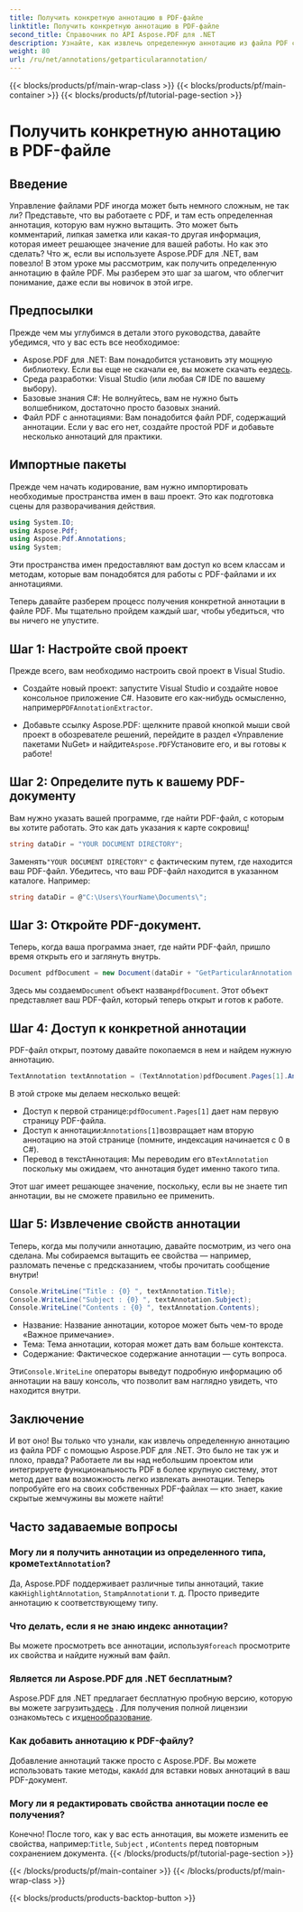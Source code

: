 ```yaml
---
title: Получить конкретную аннотацию в PDF-файле
linktitle: Получить конкретную аннотацию в PDF-файле
second_title: Справочник по API Aspose.PDF для .NET
description: Узнайте, как извлечь определенную аннотацию из файла PDF с помощью Aspose.PDF для .NET в этом подробном руководстве на 2000 слов. Идеально подходит для разработчиков.
weight: 80
url: /ru/net/annotations/getparticularannotation/
---
```


{{< blocks/products/pf/main-wrap-class >}}
{{< blocks/products/pf/main-container >}}
{{< blocks/products/pf/tutorial-page-section >}}

# Получить конкретную аннотацию в PDF-файле

## Введение

Управление файлами PDF иногда может быть немного сложным, не так ли? Представьте, что вы работаете с PDF, и там есть определенная аннотация, которую вам нужно вытащить. Это может быть комментарий, липкая заметка или какая-то другая информация, которая имеет решающее значение для вашей работы. Но как это сделать? Что ж, если вы используете Aspose.PDF для .NET, вам повезло! В этом уроке мы рассмотрим, как получить определенную аннотацию в файле PDF. Мы разберем это шаг за шагом, что облегчит понимание, даже если вы новичок в этой игре.

## Предпосылки

Прежде чем мы углубимся в детали этого руководства, давайте убедимся, что у вас есть все необходимое:

-  Aspose.PDF для .NET: Вам понадобится установить эту мощную библиотеку. Если вы еще не скачали ее, вы можете скачать ее[здесь](https://releases.aspose.com/pdf/net/).
- Среда разработки: Visual Studio (или любая C# IDE по вашему выбору).
- Базовые знания C#: Не волнуйтесь, вам не нужно быть волшебником, достаточно просто базовых знаний.
- Файл PDF с аннотациями: Вам понадобится файл PDF, содержащий аннотации. Если у вас его нет, создайте простой PDF и добавьте несколько аннотаций для практики.

## Импортные пакеты

Прежде чем начать кодирование, вам нужно импортировать необходимые пространства имен в ваш проект. Это как подготовка сцены для разворачивания действия.

```csharp
using System.IO;
using Aspose.Pdf;
using Aspose.Pdf.Annotations;
using System;
```

Эти пространства имен предоставляют вам доступ ко всем классам и методам, которые вам понадобятся для работы с PDF-файлами и их аннотациями.

Теперь давайте разберем процесс получения конкретной аннотации в файле PDF. Мы тщательно пройдем каждый шаг, чтобы убедиться, что вы ничего не упустите.

## Шаг 1: Настройте свой проект

Прежде всего, вам необходимо настроить свой проект в Visual Studio. 

-  Создайте новый проект: запустите Visual Studio и создайте новое консольное приложение C#. Назовите его как-нибудь осмысленно, например`PDFAnnotationExtractor`.
  
-  Добавьте ссылку Aspose.PDF: щелкните правой кнопкой мыши свой проект в обозревателе решений, перейдите в раздел «Управление пакетами NuGet» и найдите`Aspose.PDF`Установите его, и вы готовы к работе!

## Шаг 2: Определите путь к вашему PDF-документу

Вам нужно указать вашей программе, где найти PDF-файл, с которым вы хотите работать. Это как дать указания к карте сокровищ!

```csharp
string dataDir = "YOUR DOCUMENT DIRECTORY";
```

 Заменять`"YOUR DOCUMENT DIRECTORY"` с фактическим путем, где находится ваш PDF-файл. Убедитесь, что ваш PDF-файл находится в указанном каталоге. Например:

```csharp
string dataDir = @"C:\Users\YourName\Documents\";
```

## Шаг 3: Откройте PDF-документ.

Теперь, когда ваша программа знает, где найти PDF-файл, пришло время открыть его и заглянуть внутрь.

```csharp
Document pdfDocument = new Document(dataDir + "GetParticularAnnotation.pdf");
```

 Здесь мы создаем`Document` объект назван`pdfDocument`. Этот объект представляет ваш PDF-файл, который теперь открыт и готов к работе.

## Шаг 4: Доступ к конкретной аннотации

PDF-файл открыт, поэтому давайте покопаемся в нем и найдем нужную аннотацию.

```csharp
TextAnnotation textAnnotation = (TextAnnotation)pdfDocument.Pages[1].Annotations[1];
```

В этой строке мы делаем несколько вещей:
-  Доступ к первой странице:`pdfDocument.Pages[1]` дает нам первую страницу PDF-файла.
-  Доступ к аннотации:`Annotations[1]`возвращает нам вторую аннотацию на этой странице (помните, индексация начинается с 0 в C#).
-  Перевод в текстАннотация: Мы переводим его в`TextAnnotation` поскольку мы ожидаем, что аннотация будет именно такого типа.

Этот шаг имеет решающее значение, поскольку, если вы не знаете тип аннотации, вы не сможете правильно ее применить.

## Шаг 5: Извлечение свойств аннотации

Теперь, когда мы получили аннотацию, давайте посмотрим, из чего она сделана. Мы собираемся вытащить ее свойства — например, разломать печенье с предсказанием, чтобы прочитать сообщение внутри!

```csharp
Console.WriteLine("Title : {0} ", textAnnotation.Title);
Console.WriteLine("Subject : {0} ", textAnnotation.Subject);
Console.WriteLine("Contents : {0} ", textAnnotation.Contents);
```

- Название: Название аннотации, которое может быть чем-то вроде «Важное примечание».
- Тема: Тема аннотации, которая может дать вам больше контекста.
- Содержание: Фактическое содержание аннотации — суть вопроса.

 Эти`Console.WriteLine` операторы выведут подробную информацию об аннотации на вашу консоль, что позволит вам наглядно увидеть, что находится внутри.

## Заключение

И вот оно! Вы только что узнали, как извлечь определенную аннотацию из файла PDF с помощью Aspose.PDF для .NET. Это было не так уж и плохо, правда? Работаете ли вы над небольшим проектом или интегрируете функциональность PDF в более крупную систему, этот метод дает вам возможность легко извлекать аннотации. Теперь попробуйте его на своих собственных PDF-файлах — кто знает, какие скрытые жемчужины вы можете найти!

## Часто задаваемые вопросы

###  Могу ли я получить аннотации из определенного типа, кроме`TextAnnotation`?  
 Да, Aspose.PDF поддерживает различные типы аннотаций, такие как`HighlightAnnotation`, `StampAnnotation`и т. д. Просто приведите аннотацию к соответствующему типу.

### Что делать, если я не знаю индекс аннотации?  
 Вы можете просмотреть все аннотации, используя`foreach` просмотрите их свойства и найдите нужный вам файл.

### Является ли Aspose.PDF для .NET бесплатным?  
 Aspose.PDF для .NET предлагает бесплатную пробную версию, которую вы можете загрузить[здесь](https://releases.aspose.com/) . Для получения полной лицензии ознакомьтесь с их[ценообразование](https://purchase.aspose.com/buy).

### Как добавить аннотацию к PDF-файлу?  
Добавление аннотаций также просто с Aspose.PDF. Вы можете использовать такие методы, как`Add` для вставки новых аннотаций в ваш PDF-документ.

### Могу ли я редактировать свойства аннотации после ее получения?  
 Конечно! После того, как у вас есть аннотация, вы можете изменить ее свойства, например:`Title`, `Subject` , и`Contents` перед повторным сохранением документа.
{{< /blocks/products/pf/tutorial-page-section >}}

{{< /blocks/products/pf/main-container >}}
{{< /blocks/products/pf/main-wrap-class >}}

{{< blocks/products/products-backtop-button >}}
